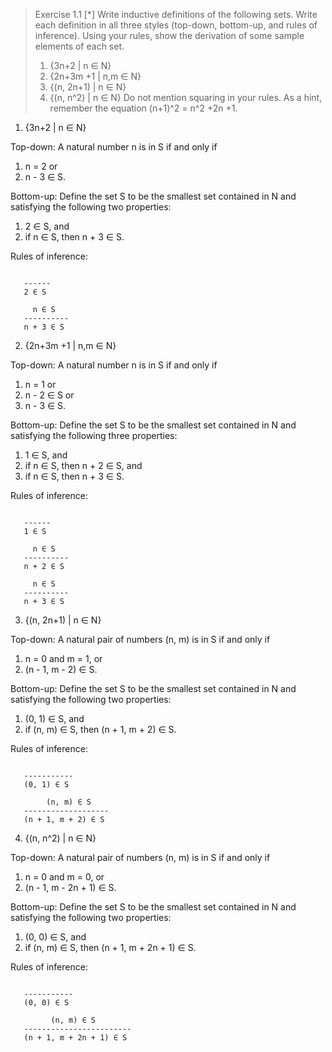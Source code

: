 > Exercise 1.1 [*] Write inductive definitions of the following sets. 
> Write each definition in all three styles (top-down, bottom-up, and rules of inference). 
> Using your rules, show the derivation of some sample elements of each set.
> 1. {3n+2 | n ∈ N}
> 2. {2n+3m +1 | n,m ∈ N}
> 3. {(n, 2n+1) | n ∈ N}
> 4. {(n, n^2) | n ∈ N} 
>    Do not mention squaring in your rules. 
>    As a hint, remember the equation (n+1)^2 = n^2 +2n +1.

1. {3n+2 | n ∈ N}

Top-down:
  A natural number n is in S if and only if
  1. n = 2 or
  2. n - 3 ∈ S.

Bottom-up:
  Define the set S to be the smallest set contained in N and satisfying the following two properties:
  1. 2 ∈ S, and
  2. if n ∈ S, then n + 3 ∈ S.

Rules of inference:
```
  
   ------
   2 ∈ S

     n ∈ S
   ----------
   n + 3 ∈ S
```

2. {2n+3m +1 | n,m ∈ N}

Top-down:
  A natural number n is in S if and only if
  1. n = 1 or
  2. n - 2 ∈ S or
  3. n - 3 ∈ S.

Bottom-up:
  Define the set S to be the smallest set contained in N and satisfying the following three properties:
  1. 1 ∈ S, and
  2. if n ∈ S, then n + 2 ∈ S, and
  3. if n ∈ S, then n + 3 ∈ S.

Rules of inference:
```
  
   ------
   1 ∈ S

     n ∈ S
   ----------
   n + 2 ∈ S

     n ∈ S
   ----------
   n + 3 ∈ S
```

3. {(n, 2n+1) | n ∈ N}

Top-down:
  A natural pair of numbers (n, m) is in S if and only if
  1. n = 0 and m = 1, or
  2. (n - 1, m - 2) ∈ S.

Bottom-up:
  Define the set S to be the smallest set contained in N and satisfying the following two properties:
  1. (0, 1) ∈ S, and
  2. if (n, m) ∈ S, then (n + 1, m + 2) ∈ S.

Rules of inference:
```
  
   -----------
   (0, 1) ∈ S

        (n, m) ∈ S
   -------------------
   (n + 1, m + 2) ∈ S
```

4. {(n, n^2) | n ∈ N}

Top-down:
  A natural pair of numbers (n, m) is in S if and only if
  1. n = 0 and m = 0, or
  2. (n - 1, m - 2n + 1) ∈ S.

Bottom-up:
  Define the set S to be the smallest set contained in N and satisfying the following two properties:
  1. (0, 0) ∈ S, and
  2. if (n, m) ∈ S, then (n + 1, m + 2n + 1) ∈ S.

Rules of inference:
```
  
   -----------
   (0, 0) ∈ S

         (n, m) ∈ S
   ------------------------
   (n + 1, m + 2n + 1) ∈ S
```
